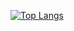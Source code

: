 [![Top Langs](https://github-readme-stats.vercel.app/api/top-langs/?username=kolosya-tuchka)](https://github.com/anuraghazra/github-readme-stats)
